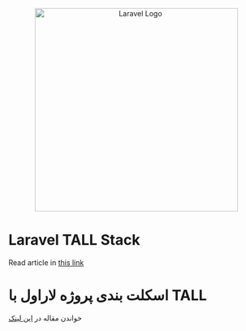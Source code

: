 <p align="center"><a href="https://laravel.com" target="_blank"><img src="https://raw.githubusercontent.com/laravel/art/master/logo-lockup/5%20SVG/2%20CMYK/1%20Full%20Color/laravel-logolockup-cmyk-red.svg" width="400" alt="Laravel Logo"></a></p>

# Laravel TALL Stack

Read article in <a href="https://vrgl.ir/NHq8Y" target="_blank"> this link </a>


# اسکلت بندی پروژه لاراول با TALL
خواندن مقاله در <a href="https://vrgl.ir/NHq8Y" target="_blank"> این لینک </a>
